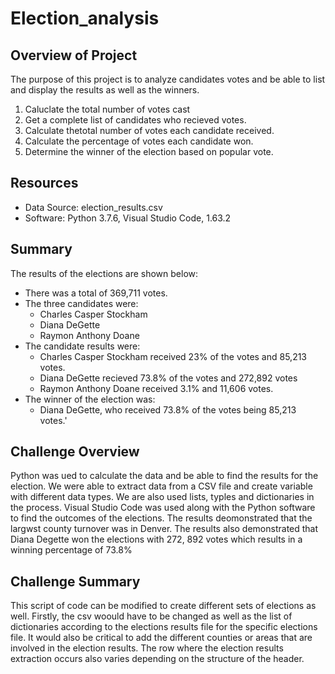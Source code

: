 # Election_analysis

## Overview of Project

The purpose of this project is to analyze candidates votes and be able to list and display the results as well as the winners. 

1. Caluclate the total number of votes cast
2. Get a complete list of candidates who recieved votes.
3. Calculate thetotal number of votes each candidate received.
4. Calculate the percentage of votes each candidate won.
5. Determine the winner of the election based on popular vote. 

## Resources
- Data Source: election_results.csv
- Software: Python 3.7.6, Visual Studio Code, 1.63.2

## Summary
The results of the elections are shown below:
- There was a total of 369,711 votes.
- The three candidates were: 
  -  Charles Casper Stockham
  - Diana DeGette
  - Raymon Anthony Doane
- The candidate results were:
  - Charles Casper Stockham received 23% of the votes and 85,213 votes.
  - Diana DeGette recieved 73.8% of the votes and 272,892 votes
  - Raymon Anthony Doane received 3.1% and 11,606 votes. 
- The winner of the election was: 
  - Diana DeGette, who received 73.8% of the votes being 85,213 votes.'

## Challenge Overview
Python was ued to calculate the data and be able to find the results for the election. We were able to extract data from a CSV file and create variable with different data types. We are also used lists, typles and dictionaries in the process. Visual Studio Code was used along with the Python software to find the outcomes of the elections. The results deomonstrated that the largwst county turnover was in Denver.  The results also demonstrated that Diana Degette won the elections with 272, 892 votes which results in a winning percentage of 73.8%

## Challenge Summary

This script of code can be modified to create different sets of elections as well. Firstly, the csv woould have to be changed as well as the list of dictionaries according to the elections results file for the specific elections file. It would also be critical to add the different counties or areas that are involved in the election results. The row where the election results extraction occurs also varies depending on the structure of the header. 
